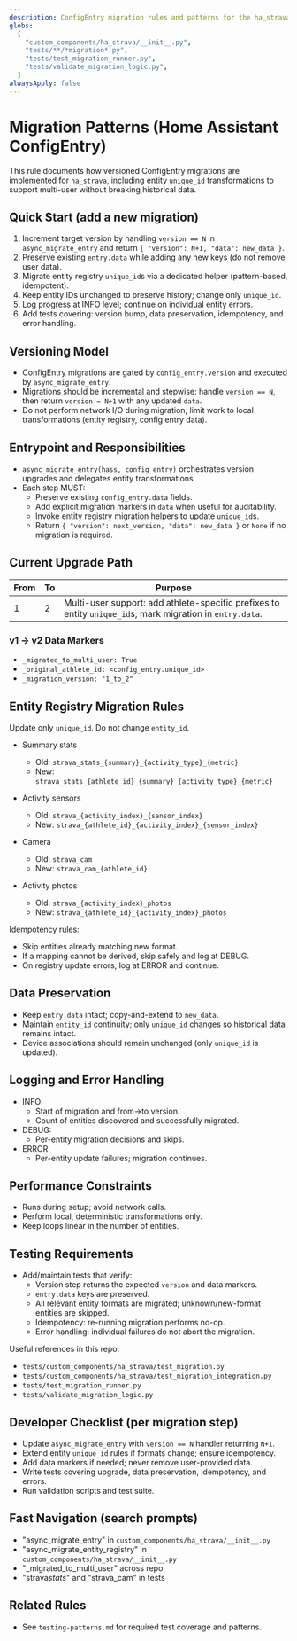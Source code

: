 ```yaml
---
description: ConfigEntry migration rules and patterns for the ha_strava project
globs:
  [
    "custom_components/ha_strava/__init__.py",
    "tests/**/*migration*.py",
    "tests/test_migration_runner.py",
    "tests/validate_migration_logic.py",
  ]
alwaysApply: false
---
```


# Migration Patterns (Home Assistant ConfigEntry)

This rule documents how versioned ConfigEntry migrations are implemented for `ha_strava`, including entity `unique_id` transformations to support multi-user without breaking historical data.

## Quick Start (add a new migration)

1. Increment target version by handling `version == N` in `async_migrate_entry` and return `{ "version": N+1, "data": new_data }`.
2. Preserve existing `entry.data` while adding any new keys (do not remove user data).
3. Migrate entity registry `unique_id`s via a dedicated helper (pattern-based, idempotent).
4. Keep entity IDs unchanged to preserve history; change only `unique_id`.
5. Log progress at INFO level; continue on individual entity errors.
6. Add tests covering: version bump, data preservation, idempotency, and error handling.

## Versioning Model

- ConfigEntry migrations are gated by `config_entry.version` and executed by `async_migrate_entry`.
- Migrations should be incremental and stepwise: handle `version == N`, then return `version = N+1` with any updated `data`.
- Do not perform network I/O during migration; limit work to local transformations (entity registry, config entry data).

## Entrypoint and Responsibilities

- `async_migrate_entry(hass, config_entry)` orchestrates version upgrades and delegates entity transformations.
- Each step MUST:
  - Preserve existing `config_entry.data` fields.
  - Add explicit migration markers in `data` when useful for auditability.
  - Invoke entity registry migration helpers to update `unique_id`s.
  - Return `{ "version": next_version, "data": new_data }` or `None` if no migration is required.

## Current Upgrade Path

| From | To  | Purpose                                                                                                   |
| ---- | --- | --------------------------------------------------------------------------------------------------------- |
| 1    | 2   | Multi-user support: add athlete-specific prefixes to entity `unique_id`s; mark migration in `entry.data`. |

### v1 → v2 Data Markers

- `_migrated_to_multi_user: True`
- `_original_athlete_id: <config_entry.unique_id>`
- `_migration_version: "1_to_2"`

## Entity Registry Migration Rules

Update only `unique_id`. Do not change `entity_id`.

- Summary stats

  - Old: `strava_stats_{summary}_{activity_type}_{metric}`
  - New: `strava_stats_{athlete_id}_{summary}_{activity_type}_{metric}`

- Activity sensors

  - Old: `strava_{activity_index}_{sensor_index}`
  - New: `strava_{athlete_id}_{activity_index}_{sensor_index}`

- Camera

  - Old: `strava_cam`
  - New: `strava_cam_{athlete_id}`

- Activity photos
  - Old: `strava_{activity_index}_photos`
  - New: `strava_{athlete_id}_{activity_index}_photos`

Idempotency rules:

- Skip entities already matching new format.
- If a mapping cannot be derived, skip safely and log at DEBUG.
- On registry update errors, log at ERROR and continue.

## Data Preservation

- Keep `entry.data` intact; copy-and-extend to `new_data`.
- Maintain `entity_id` continuity; only `unique_id` changes so historical data remains intact.
- Device associations should remain unchanged (only `unique_id` is updated).

## Logging and Error Handling

- INFO:
  - Start of migration and from→to version.
  - Count of entities discovered and successfully migrated.
- DEBUG:
  - Per-entity migration decisions and skips.
- ERROR:
  - Per-entity update failures; migration continues.

## Performance Constraints

- Runs during setup; avoid network calls.
- Perform local, deterministic transformations only.
- Keep loops linear in the number of entities.

## Testing Requirements

- Add/maintain tests that verify:
  - Version step returns the expected `version` and data markers.
  - `entry.data` keys are preserved.
  - All relevant entity formats are migrated; unknown/new-format entities are skipped.
  - Idempotency: re-running migration performs no-op.
  - Error handling: individual failures do not abort the migration.

Useful references in this repo:

- `tests/custom_components/ha_strava/test_migration.py`
- `tests/custom_components/ha_strava/test_migration_integration.py`
- `tests/test_migration_runner.py`
- `tests/validate_migration_logic.py`

## Developer Checklist (per migration step)

- Update `async_migrate_entry` with `version == N` handler returning `N+1`.
- Extend entity `unique_id` rules if formats change; ensure idempotency.
- Add data markers if needed; never remove user-provided data.
- Write tests covering upgrade, data preservation, idempotency, and errors.
- Run validation scripts and test suite.

## Fast Navigation (search prompts)

- "async_migrate_entry" in `custom_components/ha_strava/__init__.py`
- "async_migrate_entity_registry" in `custom_components/ha_strava/__init__.py`
- "\_migrated_to_multi_user" across repo
- "strava*stats*" and "strava_cam" in tests

## Related Rules

- See `testing-patterns.md` for required test coverage and patterns.
